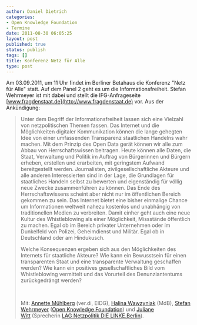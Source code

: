 ```yaml
---
author: Daniel Dietrich
categories:
- Open Knowledge Foundation
- Termine
date: 2011-08-30 06:05:25
layout: post
published: true
status: publish
tags: []
title: Konferenz Netz für Alle
type: post
---
```


Am 03.09.2011, um 11 Uhr findet im Berliner Betahaus die Konferenz "Netz für Alle" statt. Auf dem Panel 2 geht es um die Informationsfreiheit. Stefan Wehrmeyer ist mit dabei und stellt die IFG-Anfrageseite [www.fragdenstaat.de](http://www.fragdenstaat.de) vor. Aus der Ankündigung:

> Unter dem Begriff der Informationsfreiheit lassen sich eine Vielzahl von netzpolitischen Themen fassen. Das Internet und die Möglichkeiten digitaler Kommunikation können die lange gehegten Idee von einer umfassenden Transparenz staatlichen Handelns wahr machen. Mit dem Prinzip des Open Data gerät können wir alle zum Abbau von Herrschaftswissen beitragen. Heute können alle Daten, die Staat, Verwaltung und Politik im Auftrag von Bürgerinnen und Bürgern erheben, erstellen und erarbeiten, mit geringstem Aufwand bereitgestellt werden. Journalisten, zivilgesellschaftliche Akteure und alle anderen Interessierten sind in der Lage, die Grundlagen für staatliches Handeln selbst zu bewerten und eigenständig für völlig neue Zwecke zusammenführen zu können. Das Ende des Herrschaftswissens scheint aber nicht nur im öffentlichen Bereich gekommen zu sein. Das Internet bietet eine bisher einmalige Chance um Informationen weltweit nahezu kostenlos und unabhängig von traditionellen Medien zu verbreiten. Damit einher geht auch eine neue Kultur des Whistleblowing als einer Möglichkeit, Missstände öffentlich zu machen. Egal ob im Bereich privater Unternehmen oder im Dunkelfeld von Polizei, Geheimdienst und Militär. Egal ob in Deutschland oder am Hindukusch.
> 
> Welche Konsequenzen ergeben sich aus den Möglichkeiten des Internets für staatliche Akteure? Wie kann ein Bewusstsein für einen transparenten Staat und eine transparente Verwaltung geschaffen werden? Wie kann ein positives gesellschaftliches Bild vom Whistleblowing vermittelt und das Vorurteil des Denunziantentums zurückgedrängt werden?
> 
>  
> 
> Mit: [Annette Mühlberg](http://netzfueralle.blog.rosalux.de/referentinnen/annette-muhlberg/) (ver.di, EIDG), [Halina Wawzyniak](http://netzfueralle.blog.rosalux.de/referentinnen/halina-wawzyniak/) (MdB), [Stefan Wehrmeyer](http://netzfueralle.blog.rosalux.de/referentinnen/stefan-wehrmeyer/) ([Open Knowledge Foundation](http://okfn.org/)) und [Juliane Witt](http://netzfueralle.blog.rosalux.de/referentinnen/juliane-witt/) (Sprecherin [LAG Netzpolitik DIE LINKE.Berlin](http://netzpolitik-berlin.linkeblogs.de/)).